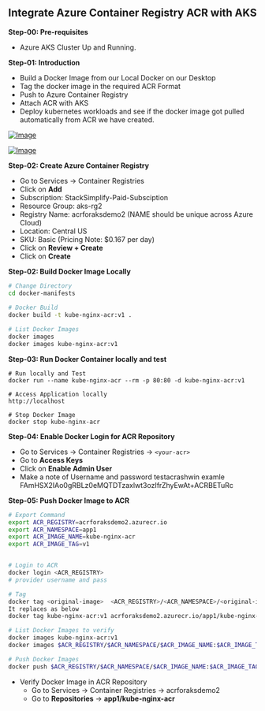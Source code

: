 
## Integrate Azure Container Registry ACR with AKS

**Step-00: Pre-requisites**
- Azure AKS Cluster Up and Running.

**Step-01: Introduction**
- Build a Docker Image from our Local Docker on our Desktop
- Tag the docker image in the required ACR Format
- Push to Azure Container Registry
- Attach ACR with AKS
- Deploy kubernetes workloads and see if the docker image got pulled automatically from ACR we have created. 


[![Image](https://stacksimplify.com/course-images/azure-kubernetes-service-and-acr.png "Azure AKS Kubernetes - Masterclass")](https://stacksimplify.com/course-images/azure-kubernetes-service-and-acr.png)

[![Image](https://stacksimplify.com/course-images/azure-container-registry-pricing-tiers.png "Azure AKS Kubernetes - Masterclass")](https://stacksimplify.com/course-images/azure-container-registry-pricing-tiers.png)

**Step-02: Create Azure Container Registry**
- Go to Services -> Container Registries
- Click on **Add**
- Subscription: StackSimplify-Paid-Subsciption
- Resource Group: aks-rg2
- Registry Name: acrforaksdemo2   (NAME should be unique across Azure Cloud)
- Location: Central US
- SKU: Basic  (Pricing Note: $0.167 per day)
- Click on **Review + Create**
- Click on **Create**

**Step-02: Build Docker Image Locally**
```bash
# Change Directory
cd docker-manifests
 
# Docker Build
docker build -t kube-nginx-acr:v1 .

# List Docker Images
docker images
docker images kube-nginx-acr:v1
```

**Step-03: Run Docker Container locally and test**
```
# Run locally and Test
docker run --name kube-nginx-acr --rm -p 80:80 -d kube-nginx-acr:v1

# Access Application locally
http://localhost

# Stop Docker Image
docker stop kube-nginx-acr
```

**Step-04: Enable Docker Login for ACR Repository**
- Go to Services -> Container Registries -> `<your-acr>`
- Go to **Access Keys**
- Click on **Enable Admin User**
- Make a note of Username and password 
testacrashwin
examle FAmHSX2IAo0gRBLz0eMQTDTzaxlwt3ozIfrZhyEwAt+ACRBETuRc

**Step-05: Push Docker Image to ACR**
```sh
# Export Command
export ACR_REGISTRY=acrforaksdemo2.azurecr.io
export ACR_NAMESPACE=app1
export ACR_IMAGE_NAME=kube-nginx-acr
export ACR_IMAGE_TAG=v1


# Login to ACR
docker login <ACR_REGISTRY>
# provider username and pass

# Tag
docker tag <original-image>  <ACR_REGISTRY>/<ACR_NAMESPACE>/<original-image>:<ACR_IMAGE_TAG>
It replaces as below
docker tag kube-nginx-acr:v1 acrforaksdemo2.azurecr.io/app1/kube-nginx-acr:v1

# List Docker Images to verify
docker images kube-nginx-acr:v1
docker images $ACR_REGISTRY/$ACR_NAMESPACE/$ACR_IMAGE_NAME:$ACR_IMAGE_TAG

# Push Docker Images
docker push $ACR_REGISTRY/$ACR_NAMESPACE/$ACR_IMAGE_NAME:$ACR_IMAGE_TAG
```
- Verify Docker Image in ACR Repository
    - Go to Services -> Container Registries -> acrforaksdemo2
    - Go to **Repositories** -> **app1/kube-nginx-acr**

